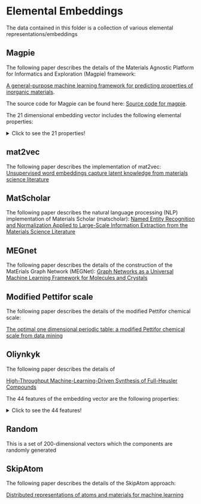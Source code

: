 # Elemental Embeddings

The data contained in this folder is a collection of various elemental representations/embeddings

## Magpie
The following paper describes the details of the Materials Agnostic Platform for Informatics and Exploration (Magpie) framework:

[A general-purpose machine learning framework for predicting properties of inorganic materials](https://www.nature.com/articles/npjcompumats201628).

The source code for Magpie can be found here:
[Source code for magpie](https://bitbucket.org/wolverton/magpie/src/master/).

The 21 dimensional embedding vector includes the following elemental properties:

<details>
    <summary>Click to see the 21 properties!</summary>

* Mendeleev number;
* atomic weight;
* melting temperature;
* Group number;
* Period;
* Covalent Radius; 
* electronegativity;
* no. of s, p, d, f  valence electrons (4 features);
* no. of valence electrons;
* no. of unfilled: s, p, d, f orbitals (4 features),
* no. of unfilled orbtials
* GSvolume_pa (DFT volume per atom of T=0K ground state from the OQMD)
* GSbandgap(DFT bandgap energy of T=0K ground state from the OQMD)
* GSmagmom (DFT magnetic moment of T=0K ground state from the OQMD)
* Space Group Number
</details>

## mat2vec

The following paper describes the implementation of mat2vec:
[Unsupervised word embeddings capture latent knowledge from materials science literature](https://www.nature.com/articles/s41586-019-1335-8)


## MatScholar

The following paper describes the natural language processing (NLP) implementation of Materials Scholar (matscholar):
[Named Entity Recognition and Normalization Applied to Large-Scale Information Extraction from the Materials Science Literature](https://pubs.acs.org/doi/abs/10.1021/acs.jcim.9b00470)

## MEGnet
The following paper describes the details of the construction of the MatErials Graph Network (MEGNet):
[Graph Networks as a Universal Machine Learning Framework for Molecules and Crystals](https://doi.org/10.1021/acs.chemmater.9b01294)

## Modified Pettifor scale
The following paper describes the details of the modified Pettifor chemical scale:

[The optimal one dimensional periodic table: a modified Pettifor chemical scale from data mining](https://iopscience.iop.org/article/10.1088/1367-2630/18/9/093011/meta)
## Oliynkyk
The following paper describes the details of 

[High-Throughput Machine-Learning-Driven Synthesis of Full-Heusler Compounds](https://pubs.acs.org/doi/full/10.1021/acs.chemmater.6b02724)

The 44 features of the embedding vector are the following properties:
<details>
    <summary> Click to see the 44 features!</summary>

* Number
* Atomic_Weight
* Period
* group
* families
* Metal
* Nonmetal
* Metalliod
* Mendeleev_Number
* l_quantum_number
* Atomic_Radius
* Miracle_Radius_[pm]
* Covalent_Radius
* Zunger_radii_sum
* ionic_radius
* crystal_radius
* Pauling_Electronegativity
* MB_electonegativity
* Gordy_electonegativity
* Mulliken_EN
* Allred-Rockow_electronegativity
* metallic_valence
* number_of_valence_electrons
* gilmor_number_of_valence_electron
* valence_s
* valence_p
* valence_d
* valence_f
* Number_of_unfilled_s_valence_electrons
* Number_of_unfilled_p_valence_electrons
* Number_of_unfilled_d_valence_electrons
* Number_of_unfilled_f_valence_electrons
* outer_shell_electrons
* 1st_ionization_potential_(kJ/mol)
* polarizability(A^3)
* Melting_point_(K)
* Boiling_Point_(K)
* Density_(g/mL)
* specific_heat_(J/g_K)_
* heat_of_fusion_(kJ/mol)_
* heat_of_vaporization_(kJ/mol)_
* thermal_conductivity_(W/(m_K))_
* heat_atomization(kJ/mol)
* Cohesive_energy
</details>

## Random
This is a set of 200-dimensional vectors which the components are randomly generated

## SkipAtom

The following paper describes the details of the SkipAtom approach:

[Distributed representations of atoms and materials for machine learning](https://www.nature.com/articles/s41524-022-00729-3)
